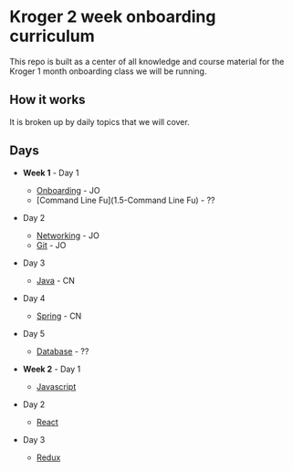 # Kroger 2 week onboarding curriculum

This repo is built as a center of all knowledge and course material for the Kroger 1 month onboarding class we will be running.

## How it works

It is broken up by daily topics that we will cover.

## Days

* **Week 1** - Day 1
  * [Onboarding](1-Onboarding) - JO
  * [Command Line Fu](1.5-Command Line Fu) - ??
* Day 2
  * [Networking](2-Networking) - JO
  * [Git](3-Git) - JO
* Day 3
  * [Java](7-Java) - CN
* Day 4
  * [Spring](8-Spring) - CN
* Day 5
  * [Database](9-Databases) - ??
  
* **Week 2** - Day 1
  * [Javascript](4-Javascript)
* Day 2
  * [React](5-React)
* Day 3
  * [Redux](6-Redux)
